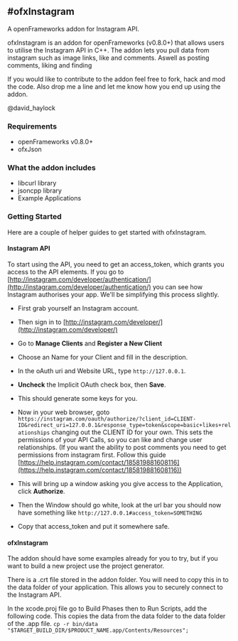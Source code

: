#ofxInstagram
---
A openFrameworks addon for Instagram API.

ofxInstagram is an addon for openFrameworks (v0.8.0+) that allows users to utilise the Instagram API in C++. The addon lets you pull data from instagram such as image links, like and comments. Aswell as posting comments, liking and finding

If you would like to contribute to the addon feel free to fork, hack and mod the code.
Also drop me a line and let me know how you end up using the addon.

@david_haylock

### Requirements

- openFrameworks v0.8.0+
- ofxJson

### What the addon includes

- libcurl library
- jsoncpp library
- Example Applications

### Getting Started
Here are a couple of helper guides to get started with ofxInstagram.

#### Instagram API
To start using the API, you need to get an access_token, which grants you access to the API elements. If you go to [http://instagram.com/developer/authentication/](http://instagram.com/developer/authentication/) you can see how Instagram authorises your app. We'll be simplifying this process slightly.

- First grab yourself an Instagram account.
- Then sign in to [http://instagram.com/developer/](http://instagram.com/developer/)
- Go to **Manage Clients** and **Register a New Client**
- Choose an Name for your Client and fill in the description.
- In the oAuth uri and Website URL, type `http://127.0.0.1`.
- **Uncheck** the Implicit OAuth check box, then **Save**.
- This should generate some keys for you.
- Now in your web browser, goto `https://instagram.com/oauth/authorize/?client_id=CLIENT-ID&redirect_uri=127.0.0.1&response_type=token&scope=basic+likes+relationships` changing out the CLIENT ID for your own. This sets the permissions of your API Calls, so you can like and change user relationships. (If you want the ability to post comments you need to get permissions from instagram first. Follow this guide [https://help.instagram.com/contact/185819881608116](https://help.instagram.com/contact/185819881608116))

- This will bring up a window asking you give access to the Application, click **Authorize**.
- Then the Window should go white, look at the url bar you should now have something like `http://127.0.0.1#access_token=SOMETHING`
- Copy that access_token and put it somewhere safe.

#### ofxInstagram
The addon should have some examples already for you to try, but if you want to build a new project use the project generator.

There is a .crt file stored in the addon folder. You will need to copy this in to the data folder of your application. This allows you to securely connect to the Instagram API. 

In the xcode.proj file go to Build Phases then to Run Scripts, add the following code. This copies the data from the data folder to the data folder of the .app file. 
`cp -r bin/data "$TARGET_BUILD_DIR/$PRODUCT_NAME.app/Contents/Resources";`
